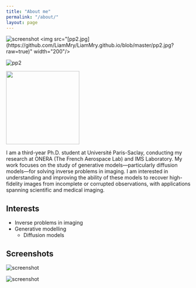```yaml
---
title: "About me"
permalink: "/about/"
layout: page
---
```


![screenshot]([https://github.com/LiamMry/LiamMry.github.io/blob/master/pp2.jpg](https://github.com/LiamMry/LiamMry.github.io/blob/master/pp2.jpg?raw=true))
<img src="[pp2.jpg](https://github.com/LiamMry/LiamMry.github.io/blob/master/pp2.jpg?raw=true)" width="200"/>

![pp2](https://github.com/user-attachments/assets/f0a93ae2-cc40-49f8-9451-7a047d0db3da)

<img src="![f0a93ae2-cc40-49f8-9451-7a047d0db3da](https://github.com/user-attachments/assets/1f2754b0-fd24-46a4-92ce-3cad43819a73)
" width="200"/>



I am a third-year Ph.D. student at Université Paris-Saclay, conducting my research at ONERA (The French Aerospace Lab) and IMS Laboratory. My work focuses on the study of generative models—particularly diffusion models—for solving inverse problems in imaging. I am interested in understanding and improving the ability of these models to recover high-fidelity images from incomplete or corrupted observations, with applications spanning scientific and medical imaging.

## Interests

- Inverse problems in imaging
- Generative modelling
    - Diffusion models

## Screenshots



![screenshot](https://user-images.githubusercontent.com/4943215/109431832-b6cac080-7a08-11eb-9c5e-a058680c23a1.png)

![screenshot](https://user-images.githubusercontent.com/4943215/73125194-5f0b8b80-3fa4-11ea-805c-8387187503ad.png)
